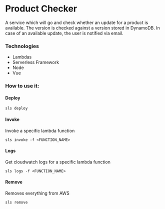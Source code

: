# Product Checker

A service which will go and check whether an update for a product is available. 
The version is checked against a version stored in DynamoDB.
In case of an available update, the user is notified via email.

### Technologies
- Lambdas
- Serverless Framework
- Node
- Vue

### How to use it:
#### Deploy
```
sls deploy
```

#### Invoke
Invoke a specific lambda function
```
sls invoke -f <FUNCTION_NAME>
```

#### Logs
Get cloudwatch logs for a specific lambda function
```
sls logs -f <FUNCTION_NAME>
```

#### Remove
Removes everything from AWS
```
sls remove
```

